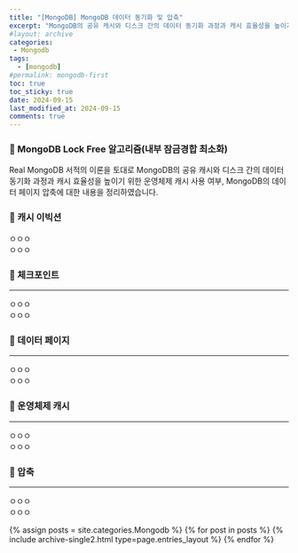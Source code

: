 ```yaml
---
title: "[MongoDB] MongoDB 데이터 동기화 및 압축"
excerpt: "MongoDB의 공유 캐시와 디스크 간의 데이터 동기화 과정과 캐시 효율성을 높이기 위한 운영체제 캐시 사용 여부, MongoDB의 데이터 페이지 압축에 대한 내용을 정리하였습니다."
#layout: archive
categories:
 - Mongodb
tags:
  - [mongodb]
#permalink: mongodb-first
toc: true
toc_sticky: true
date: 2024-09-15
last_modified_at: 2024-09-15
comments: true
---
```

### 🚀 MongoDB Lock Free 알고리즘(내부 잠금경합 최소화)
Real MongoDB 서적의 이론을 토대로 MongoDB의 공유 캐시와 디스크 간의 데이터 동기화 과정과 캐시 효율성을 높이기 위한 운영체제 캐시 사용 여부, MongoDB의 데이터 페이지 압축에 대한 내용을 정리하였습니다.
<br/>



### 🚀 캐시 이빅션
ㅇㅇㅇ  
ㅇㅇㅇ  

### 🚀 체크포인트
---
ㅇㅇㅇ  
ㅇㅇㅇ  

### 🚀 데이터 페이지
---
ㅇㅇㅇ  
ㅇㅇㅇ  


### 🚀 운영체제 캐시
---
ㅇㅇㅇ  
ㅇㅇㅇ  


### 🚀 압축
---
ㅇㅇㅇ  
ㅇㅇㅇ  


{% assign posts = site.categories.Mongodb %}
{% for post in posts %} {% include archive-single2.html type=page.entries_layout %} {% endfor %}